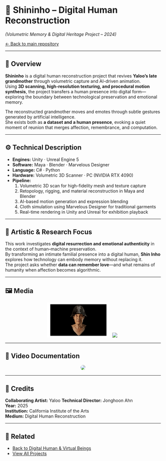 # 👵 Shininho – Digital Human Reconstruction  
*(Volumetric Memory & Digital Heritage Project – 2024)*  

[← Back to main repository](https://github.com/reusahn/Unity-Unreal-Interaction-Research/tree/main)

---

## 🧩 Overview  
**Shininho** is a digital human reconstruction project that revives **Yaloo’s late grandmother** through volumetric capture and AI-driven animation.  
Using **3D scanning, high-resolution texturing, and procedural motion synthesis**, the project transfers a human presence into digital form—  
exploring the boundary between technological preservation and emotional memory.  

The reconstructed grandmother moves and emotes through subtle gestures generated by artificial intelligence.  
She exists both as **a dataset and a human presence**, evoking a quiet moment of reunion that merges affection, remembrance, and computation.

---

## ⚙️ Technical Description  
- **Engines:** Unity · Unreal Engine 5  
- **Software:** Maya · Blender · Marvelous Designer  
- **Language:** C# · Python  
- **Hardware:** Volumetric 3D Scanner · PC (NVIDIA RTX 4090)  
- **Pipeline:**  
  1. Volumetric 3D scan for high-fidelity mesh and texture capture  
  2. Retopology, rigging, and material reconstruction in Maya and Blender  
  3. AI-based motion generation and expression blending  
  4. Cloth simulation using Marvelous Designer for traditional garments  
  5. Real-time rendering in Unity and Unreal for exhibition playback  

---

## 🧠 Artistic & Research Focus  
This work investigates **digital resurrection and emotional authenticity** in the context of human–machine preservation.  
By transforming an intimate familial presence into a digital human, **Shin Inho** explores how technology can embody memory without replacing it.  
The project asks whether **data can remember love**—and what remains of humanity when affection becomes algorithmic.  

---

## 🖼️ Media
<p align="center">
  <img src="./media/ShinInho_01.jpg" width="40%" style="margin-right:5px;"/>  
  <img src="./media/ShinInho_02.jpg" width="40%" style="margin-right:5px;"/>
</p>

---

## 🎥 Video Documentation
<p align="center">
  <a href="https://vimeo.com/your-video-link-here">
    <img src="./media/ShinInho_Thumb.jpg" width="40%" style="border-radius:10px;"/>
  </a>
</p>

---

## 👤 Credits  
**Collaborating Artist:** Yaloo 
**Technical Director:** Jonghoon Ahn   
**Year:** 2025  
**Institution:** California Institute of the Arts  
**Medium:** Digital Human Reconstruction  

---

## 🔗 Related  
- [Back to Digital Human & Virtual Beings](../README.md)  
- [View All Projects](https://github.com/reusahn/Unity-Unreal-Interaction-Research/tree/main)
